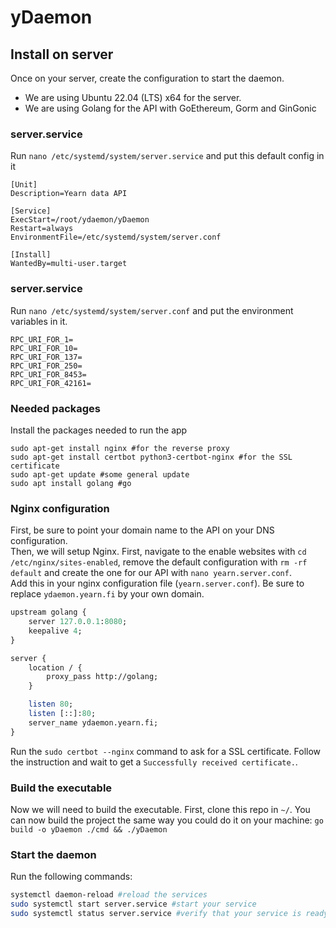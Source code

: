 # yDaemon

## Install on server
Once on your server, create the configuration to start the daemon.
- We are using Ubuntu 22.04 (LTS) x64 for the server.
- We are using Golang for the API with GoEthereum, Gorm and GinGonic

### server.service
Run `nano /etc/systemd/system/server.service` and put this default config in it
```
[Unit]
Description=Yearn data API

[Service]
ExecStart=/root/ydaemon/yDaemon
Restart=always
EnvironmentFile=/etc/systemd/system/server.conf

[Install]
WantedBy=multi-user.target
```

### server.service
Run `nano /etc/systemd/system/server.conf` and put the environment variables in it.
```
RPC_URI_FOR_1=
RPC_URI_FOR_10=
RPC_URI_FOR_137=
RPC_URI_FOR_250=
RPC_URI_FOR_8453=
RPC_URI_FOR_42161=
```

### Needed packages
Install the packages needed to run the app
```
sudo apt-get install nginx #for the reverse proxy
sudo apt-get install certbot python3-certbot-nginx #for the SSL certificate
sudo apt-get update #some general update
sudo apt install golang #go
```

### Nginx configuration
First, be sure to point your domain name to the API on your DNS configuration.  
Then, we will setup Nginx. First, navigate to the enable websites with `cd /etc/nginx/sites-enabled`, remove the default configuration with `rm -rf default` and create the one for our API with `nano yearn.server.conf`.  
Add this in your nginx configuration file (`yearn.server.conf`). Be sure to replace `ydaemon.yearn.fi` by your own domain.
```perl
upstream golang {
    server 127.0.0.1:8080;
    keepalive 4;
}

server {
    location / {
        proxy_pass http://golang;
    }

    listen 80;
    listen [::]:80;
    server_name ydaemon.yearn.fi;
}
```
Run the `sudo certbot --nginx` command to ask for a SSL certificate. Follow the instruction and wait to get a `Successfully received certificate.`.

### Build the executable
Now we will need to build the executable. First, clone this repo in `~/`.
You can now build the project the same way you could do it on your machine: `go build -o yDaemon ./cmd && ./yDaemon`

### Start the daemon   
Run the following commands:
```sh
systemctl daemon-reload #reload the services
sudo systemctl start server.service #start your service
sudo systemctl status server.service #verify that your service is ready
```




